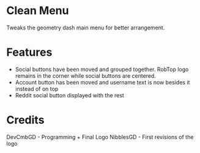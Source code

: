 # Clean Menu

Tweaks the geometry dash main menu for better arrangement.

# Features

- Social buttons have been moved and grouped together. RobTop logo remains in the corner while social buttons are centered.
- Account button has been moved and username text is now besides it instead of on top
- Reddit social button displayed with the rest

# Credits
DevCmbGD - Programming + Final Logo
NibblesGD - First revisions of the logo